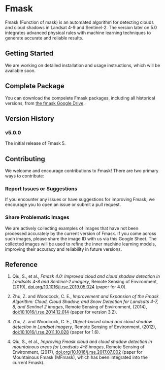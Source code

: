 # Fmask

Fmask (Function of mask) is an automated algorithm for detecting clouds and cloud shadows in Landsat 4-9 and Sentinel-2. The version later on 5.0 integrates advanced physical rules with machine learning techniques to generate accurate and reliable results.

## Getting Started
We are working on detailed installation and usage instructions, which will be available soon.

## Complete Package
You can download the compelete Fmask packages, including all historical versions, from [the fmask Google Drive](https://drive.google.com/drive/folders/1LIpHfPSS04reIjKnajniX9xCeVbycW3N?usp=sharing).

## Version History
### v5.0.0
The initial release of Fmask 5.

## Contributing
We welcome and encourage contributions to Fmask! There are two primary ways to contribute:

### Report Issues or Suggestions
If you encounter any issues or have suggestions for improving Fmask, we encourage you to open an issue or submit a pull request.

### Share Problematic Images
We are actively collecting examples of images that have not been processed accurately by the current version of Fmask. If you come across such images, please share the image ID with us via this Google Sheet. The collected images will be used to refine the inner machine learning models, improving their accuracy and reliability in future versions.


## Reference
1. Qiu, S., et al., *Fmask 4.0: Improved cloud and cloud shadow detection in Landsats 4-8 and Sentinel-2 imagery*, Remote Sensing of Environment, (2019), [doi.org/10.1016/j.rse.2019.05.024](https://doi.org/10.1016/j.rse.2019.05.024) (paper for 4.0).

2. Zhu, Z. and Woodcock, C. E., *Improvement and Expansion of the Fmask Algorithm: Cloud, Cloud Shadow, and Snow Detection for Landsats 4-7, 8, and Sentinel 2 images*, Remote Sensing of Environment, (2014), [doi:10.1016/j.rse.2014.12.014](https://doi.org/10.1016/j.rse.2014.12.014) (paper for version 3.2).

3. Zhu, Z. and Woodcock, C. E., *Object-based cloud and cloud shadow detection in Landsat imagery*, Remote Sensing of Environment, (2012), [doi:10.1016/j.rse.2011.10.028](https://doi.org/10.1016/j.rse.2011.10.028) (paper for 1.6).

4. Qiu, S., et al., *Improving Fmask cloud and cloud shadow detection in mountainous areas for Landsats 4–8 images*, Remote Sensing of Environment, (2017), [doi.org/10.1016/j.rse.2017.07.002](https://doi.org/10.1016/j.rse.2017.07.002) (paper for Mountainous Fmask (MFmask), which has been integrated into the current Fmask).
